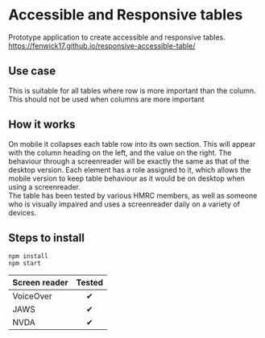 # Accessible and Responsive tables

Prototype application to create accessible and responsive tables.  
https://fenwick17.github.io/responsive-accessible-table/

## Use case
This is suitable for all tables where row is more important than the column. This should not be used when columns are more important 

## How it works
On mobile it collapses each table row into its own section. This will appear with the column heading on the left, and the value on the right. The behaviour through a screenreader will be exactly the same as that of the desktop version.
Each element has a role assigned to it, which allows the mobile version to keep table behaviour as it would be on desktop when using a screenreader.  
The table has been tested by various HMRC members, as well as someone who is visually impaired and uses a screenreader daily on a variety of devices.

## Steps to install
`npm install`  
`npm start`

| Screen reader | Tested  | 
| ------------- | :------:|
| VoiceOver     | &#10004;|
| JAWS          | &#10004;|
| NVDA          | &#10004;|

